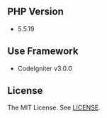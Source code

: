 ## PHP Version
- 5.5.19

## Use Framework
- CodeIgniter v3.0.0

## License
The MIT License. See [LICENSE](LICENSE).

